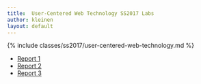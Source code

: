 ```yaml
---
title:  User-Centered Web Technology SS2017 Labs
author: kleinen
layout: default
---
```

{% include classes/ss2017/user-centered-web-technology.md %}

* [Report 1](report-1/)
* [Report 2](report-2/)
* [Report 3](report-3/)

